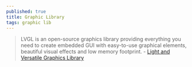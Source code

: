 ```yaml
---
published: true
title: Graphic Library
tags: graphic lib
---
```

> LVGL is an open-source graphics library providing everything you need to create embedded GUI with easy-to-use graphical elements, beautiful visual effects and low memory footprint. - [Light and Versatile
Graphics Library](https://lvgl.io/)